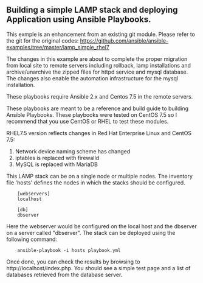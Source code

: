 Building a simple LAMP stack and deploying Application using Ansible Playbooks.
-------------------------------------------

This exmple is an enhancement from an existing git module. Please refer to 
the git for the original codes: 
https://github.com/ansible/ansible-examples/tree/master/lamp_simple_rhel7

The changes in this example are about to complete the proper migration from 
local site to remote servers including rollback, lamp installations and 
archive/unarchive the zipped files for httpd service and mysql database. The 
changes also enable the automation infrastructure for the mysql installation.

These playbooks require Ansible 2.x and Centos 7.5 in the remote servers.

These playbooks are meant to be a reference and build guide to building
Ansible Playbooks. These playbooks were tested on CentOS 7.5 so I recommend
that you use CentOS or RHEL to test these modules.

RHEL7.5 version reflects changes in Red Hat Enterprise Linux and CentOS 7.5:
1. Network device naming scheme has changed
2. iptables is replaced with firewalld
3. MySQL is replaced with MariaDB

This LAMP stack can be on a single node or multiple nodes. The inventory file
'hosts' defines the nodes in which the stacks should be configured.

        [webservers]
        localhost

        [db]
        dbserver

Here the webserver would be configured on the local host and the dbserver on a
server called "dbserver". The stack can be deployed using the following
command:

        ansible-playbook -i hosts playbook.yml

Once done, you can check the results by browsing to http://localhost/index.php.
You should see a simple test page and a list of databases retrieved from the
database server.
